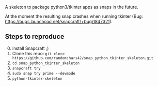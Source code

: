 A skeleton to package python3/tkinter apps as snaps in the future.

At the moment the resulting snap crashes when running tkinter (Bug:
<https://bugs.launchpad.net/snapcraft/+bug/1847321>).

## Steps to reproduce

 0. Install Snapcraft ;)
 1. Clone this repo: `git clone https://github.com/randomchars42/snap_python_tkinter_skeleton.git`
 2. `cd snap_python_tkinter_skeleton`
 3. `snapcraft try`
 4. `sudo snap try prime --devmode`
 5. `python-tkinter-skeleton`
